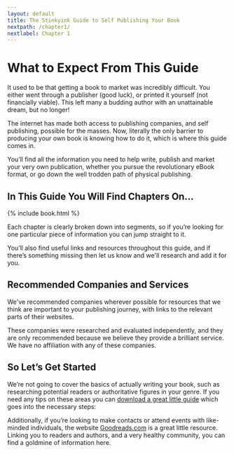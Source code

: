 ```yaml
---
layout: default
title: The Stinkyink Guide to Self Publishing Your Book
nextpath: /chapter1/
nextlabel: Chapter 1
---
```


# What to Expect From This Guide

It used to be that getting a book to market was incredibly difficult. You
either went through a publisher (good luck), or printed it yourself (not
financially viable). This left many a budding author with an unattainable
dream, but no longer!

The internet has made both access to publishing companies, and self publishing, possible for the masses. Now, literally the only barrier to producing your own book is knowing how to
do it, which is where this guide comes in. 

You’ll find all the information you
need to help write, publish and market your very own publication, whether you
pursue the revolutionary eBook format, or go down the well trodden path of
physical publishing.

## In This Guide You Will Find Chapters On...

{% include book.html %}

Each chapter is clearly broken down into segments, so if you’re looking for
one particular piece of information you can jump straight to it. 

You’ll also find useful links and resources throughout this guide, and if there’s
something missing then let us know and we'll research and add it for you.

## Recommended Companies and Services

We've recommended companies wherever possible for resources
that we think are important to your publishing journey, with links to the
relevant parts of their websites. 

These companies were researched and
evaluated independently, and they are only recommended because we believe they
provide a brilliant service. We have no affiliation with any of these companies.

## So Let’s Get Started

We’re not going to cover the basics of actually writing your book, such as
researching potential readers or authoritative figures in your genre. If you
need any tips on these areas you can <a href="http://www.thebookdesigner.com/free-10-things-you-need-to-know-about-
self-publishing/" rel="external">download a great little
guide</a> which goes into the necessary steps:

Additionally, if you’re looking to make contacts or attend events with like-
minded individuals, the website <a href="http://goodreads.com" rel="external">Goodreads.com</a> is a
great little resource. Linking you to readers and authors, and a very healthy
community, you can find a goldmine of information here.
